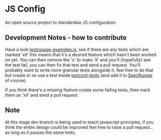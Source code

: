 JS Config
====

An open source project to standardise JS configuration. 

Development Notes - how to contribute
---

Have a look [test/usage-examples.js](test/usage-examples.js), see if there are any tests which
are marked 'xit' this means that it's a desired feature which hasn't been worked on yet.  You can then
remove the 'x' to make 'it' and you'll (hopefully) see the test fail, you can then fix that test
and send a pull request.  You'll probably want to write more granular tests alongside it, feel free to do that
but create or re-use a test inside [test/unit-tests](test/unit-tests) (and add
it to [SpecRunner](test/jasmine/SpecRunner.html) of course).

If you think there's a missing feature create some failing tests, then mark them as 'xit' and send a pull request.

Note
---

At this stage dev branch is being used to teach javascript principles, if you think the entire design could be improved feel free to raise a pull request... as long as it passes the same tests.
